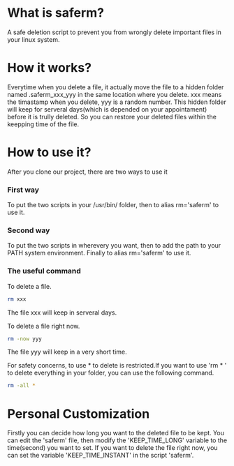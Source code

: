 # What is saferm?
A safe deletion script to prevent you from wrongly delete important files in your linux system.
# How it works?
Everytime when you delete a file, it actually move the file to a hidden folder named .saferm_xxx_yyy in the same location where you delete. xxx means the timastamp when you delete, yyy is a random number. This hidden folder will keep for serveral days(which is depended on your appointament) before it is trully deleted. So you can restore your deleted files within the keepping time of the file.
# How to use it?
After you clone our project, there are two ways to use it
### First way
To put the two scripts in your /usr/bin/ folder, then to alias rm='saferm' to use it.
### Second way
To put the two scripts in wherevery you want, then to add the path to your PATH system environment. Finally to alias rm='saferm' to use it.
### The useful command
To delete a file.
```bash
rm xxx
```
The file xxx will keep in serveral days.

To delete a file right now.
```bash
rm -now yyy
```
The file yyy will keep in a very short time.

For safety concerns, to use * to delete is restricted.If you want to use 'rm * ' to delete everything in your folder, you can use the following command.
```bash
rm -all *
```

# Personal Customization
Firstly you can decide how long you want to the deleted file to be kept. You can edit the 'saferm' file, then modify the 'KEEP_TIME_LONG' variable to the time(second) you want to set.
If you want to delete the file right now, you can set the variable 'KEEP_TIME_INSTANT' in the script 'saferm'.




















